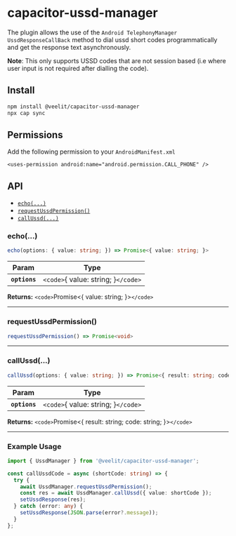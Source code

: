 # capacitor-ussd-manager

The plugin allows the use of the `Android TelephonyManager UssdResponseCallBack` method to dial ussd short codes programmatically and get the response text asynchronously.

**Note**: This only supports USSD codes that are not session based (i.e where user input is not required after dialling the code).

## Install

```bash
npm install @veelit/capacitor-ussd-manager
npx cap sync
```

## Permissions

Add the following permission to your `AndroidManifest.xml`

```
<uses-permission android:name="android.permission.CALL_PHONE" />
```

## API

<docgen-index>

* [`echo(...)`](#echo)
* [`requestUssdPermission()`](#requestussdpermission)
* [`callUssd(...)`](#callussd)

</docgen-index>

<docgen-api>
<!--Update the source file JSDoc comments and rerun docgen to update the docs below-->

### echo(...)

```typescript
echo(options: { value: string; }) => Promise<{ value: string; }>
```

| Param         | Type                                |
| ------------- | ----------------------------------- |
| **`options`** | `<code>`{ value: string; }`</code>` |

**Returns:** `<code>`Promise&lt;{ value: string; }&gt;`</code>`

---

### requestUssdPermission()

```typescript
requestUssdPermission() => Promise<void>
```

---

### callUssd(...)

```typescript
callUssd(options: { value: string; }) => Promise<{ result: string; code: string; }>
```

| Param         | Type                                |
| ------------- | ----------------------------------- |
| **`options`** | `<code>`{ value: string; }`</code>` |

**Returns:** `<code>`Promise&lt;{ result: string; code: string; }&gt;`</code>`

---

### Example Usage

```typescript
import { UssdManager } from '@veelit/capacitor-ussd-manager';

const callUssdCode = async (shortCode: string) => {
  try {
    await UssdManager.requestUssdPermission();
    const res = await UssdManager.callUssd({ value: shortCode });
    setUssdResponse(res);
  } catch (error: any) {
    setUssdResponse(JSON.parse(error?.message));
  }
};
```
